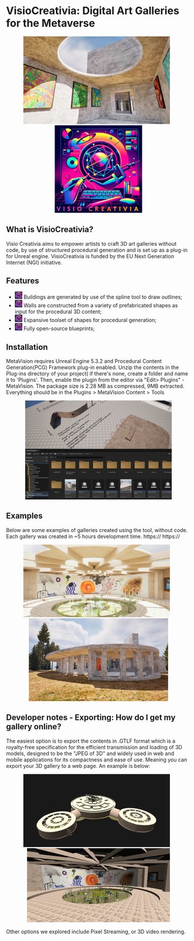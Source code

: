 # VisioCreativia: Digital Art Galleries for the Metaverse
<p align="center">
  <img src="https://github.com/SCT-lab/VisioCreativia/blob/main/Images/Picture7.png" alt="VisioCreativia Visual Example" width="400" style="display: inline-block; margin-right: 10px;">
  <img src="https://github.com/SCT-lab/VisioCreativia/blob/main/Images/logo4.PNG" alt="VisioCreativia Logo" width="240" style="display: inline-block;">
</p>

## What is VisioCreativia?
Visio Creativia aims to empower artists to craft 3D art galleries without code, by use of structured procedural generation and is set up as a plug-in for Unreal engine. VisioCreativia is funded by the EU Next Generation Internet (NGI) initiative.

## Features
* <img src="https://github.com/SCT-lab/VisioCreativia/blob/main/Images/logo4.PNG" width="20"> Buildings are generated by use of the spline tool to draw outlines;
* <img src="https://github.com/SCT-lab/VisioCreativia/blob/main/Images/logo4.PNG" width="20"> Walls are constructed from a variety of prefabricated shapes as input for the procedural 3D content;
* <img src="https://github.com/SCT-lab/VisioCreativia/blob/main/Images/logo4.PNG" width="20"> Expansive toolset of shapes for procedural generation;
* <img src="https://github.com/SCT-lab/VisioCreativia/blob/main/Images/logo4.PNG" width="20"> Fully open-source blueprints;

## Installation
MetaVision requires Unreal Engine 5.3.2 and Procedural Content Generation(PCG) Framework plug-in enabled. Unzip the contents in the Plug-ins directory of your project( if there's none, create a folder and name it to 'Plugins'. Then, enable the plugin from the editor via "Edit> Plugins" -MetaVision. The package size is 2.28 MB as compressed, 9MB extracted.
Everything should be in the Plugins > MetaVision Content > Tools

<p align="center">
  <img src="https://github.com/SCT-lab/VisioCreativia/blob/main/Images/Screenshot%202024-07-25%20125035.png" alt="DigiFungi Visual Example4" width="400">
</p>

## Examples
Below are some examples of galleries created using the tool, without code. Each gallery was created in ~5 hours development time.
https://
https://

<p align="center">
  <img src="https://github.com/SCT-lab/VisioCreativia/blob/main/Images/Picture1.png" alt="VisioCreativia Visual Example1" width="400" style="display: inline-block; margin-right: 10px;">
  <img src="https://github.com/SCT-lab/VisioCreativia/blob/main/Images/Picture8.png" alt="VisioCreativia Visual Example2" width="380" style="display: inline-block;">
</p>


## Developer notes - Exporting: How do I get my gallery online?
The easiest option is to export the contents in .GTLF format which is a royalty-free specification for the efficient transmission and loading of 3D models, designed to be the "JPEG of 3D" and widely used in web and mobile applications for its compactness and ease of use. Meaning you can export your 3D gallery to a web page. An example is below:

<p align="center">
  <img src="https://github.com/SCT-lab/VisioCreativia/blob/main/Images/Picture3.png" alt="gltf gallery" width="400" style="display: inline-block; margin-right: 10px;">
  <img src="https://github.com/SCT-lab/VisioCreativia/blob/main/Images/Picture11.png" alt="gltf inside gallery" width="390" style="display: inline-block;">
</p>

Other options we explored include Pixel Streaming, or 3D video rendering.


